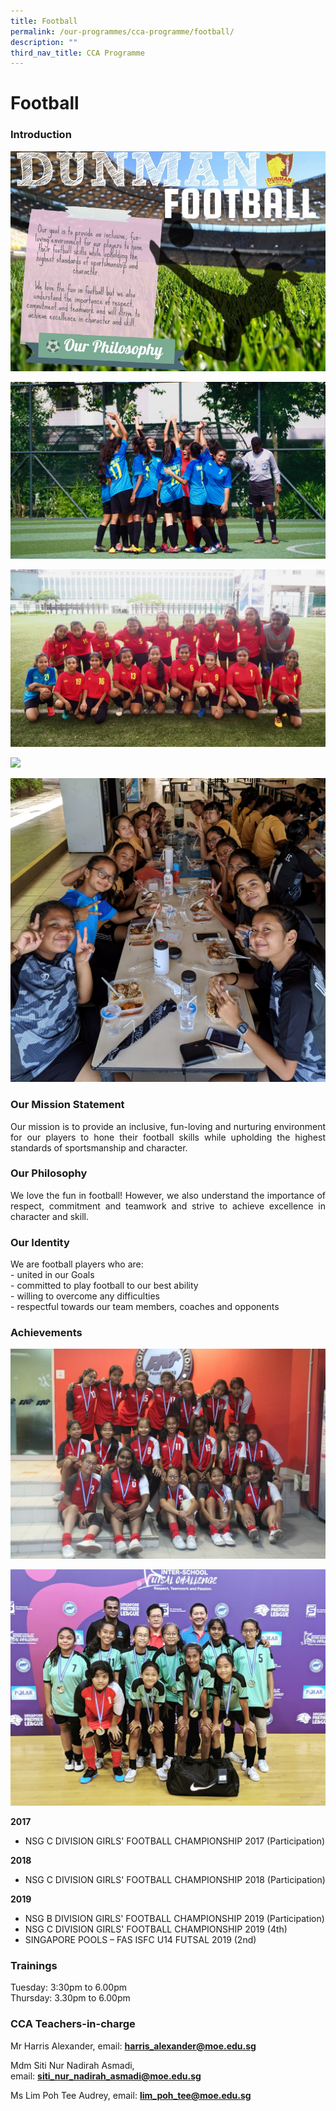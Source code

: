 ```yaml
---
title: Football
permalink: /our-programmes/cca-programme/football/
description: ""
third_nav_title: CCA Programme
---
```



# Football

### Introduction

![](/images/Student%20Development%20Programme/CCA%20Programme/Sports%20&%20Games/football.jpg)

![](/images/Student%20Development%20Programme/CCA%20Programme/Sports%20&%20Games/Website2.jpg)

![](/images/Student%20Development%20Programme/CCA%20Programme/Sports%20&%20Games/Website3.jpg)

![](/images/Student%20Development%20Programme/CCA%20Programme/Sports%20&%20Games/Website4.jpg)

![](/images/Student%20Development%20Programme/CCA%20Programme/Sports%20&%20Games/cr%20Football%20Camp%202019.jpg)

### Our Mission Statement

<p style="text-align: justify;">Our mission is to provide an inclusive, fun-loving and nurturing environment for our players to hone their football skills while upholding the highest standards of sportsmanship and character.</p>

### Our Philosophy

<p style="text-align: justify;">We love the fun in football! However, we also understand the importance of respect, commitment and teamwork and strive to achieve excellence in character and skill.</p>

### Our Identity

We are football players who are:  
\- united in our Goals  
\- committed to play football to our best ability  
\- willing to overcome any difficulties  
\- respectful towards our team members, coaches and opponents

### Achievements

![](/images/Student%20Development%20Programme/CCA%20Programme/Sports%20&%20Games/NSG%20C%20Division%20National%204th.jpg)

![](/images/Student%20Development%20Programme/CCA%20Programme/Sports%20&%20Games/Futsal%20U14%20National%202nd.jpg)

**2017**  

*   NSG C DIVISION GIRLS' FOOTBALL CHAMPIONSHIP 2017 (Participation)

**2018**  

*   NSG C DIVISION GIRLS' FOOTBALL CHAMPIONSHIP 2018 (Participation)

**2019**   
*   NSG B DIVISION GIRLS' FOOTBALL CHAMPIONSHIP 2019 (Participation)  
*   NSG C DIVISION GIRLS' FOOTBALL CHAMPIONSHIP 2019 (4th)   
*   SINGAPORE POOLS – FAS ISFC U14 FUTSAL 2019 (2nd)

### Trainings

Tuesday: 3:30pm to 6.00pm  
Thursday: 3.30pm to 6.00pm

### CCA Teachers-in-charge
  
**[](mailto:lim_poh_tee@moe.edu.sg)**

Mr Harris Alexander, email: **[harris\_alexander@moe.edu.sg](mailto:harris_alexander@moe.edu.sg)**

Mdm Siti Nur Nadirah Asmadi, email: **[siti\_nur\_nadirah\_asmadi@moe.edu.sg](mailto:siti_nur_nadirah_asmadi@moe.edu.sg)**

Ms Lim Poh Tee Audrey, email: **[lim\_poh\_tee@moe.edu.sg](mailto:lim_poh_tee@moe.edu.sg)**